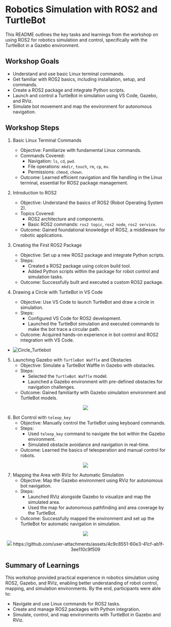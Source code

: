 # Robotics Simulation with ROS2 and TurtleBot
This README outlines the key tasks and learnings from the workshop on using ROS2 for robotics simulation and control, specifically with the TurtleBot in a Gazebo environment.

## Workshop Goals
* Understand and use basic Linux terminal commands.
* Get familiar with ROS2 basics, including installation, setup, and commands.
* Create a ROS2 package and integrate Python scripts.
* Launch and control a TurtleBot in simulation using VS Code, Gazebo, and RViz.
* Simulate bot movement and map the environment for autonomous navigation.

## Workshop Steps
 1. Basic Linux Terminal Commands
    * Objective: Familiarize with fundamental Linux commands.
    * Commands Covered:
        - Navigation: ```ls```, ```cd```, ```pwd```.
        - File operations: ```mkdir```, ```touch```, ```rm```, ```cp```, ```mv```.
        - Permissions: ```chmod```, ```chown```.
    * Outcome: Learned efficient navigation and file handling in the Linux terminal, essential for ROS2 package management.
  
2. Introduction to ROS2
    * Objective: Understand the basics of ROS2 (Robot Operating System 2).
    * Topics Covered:
      - ROS2 architecture and components.
      - Basic ROS2 commands: ```ros2 topic```, ```ros2 node```, ```ros2 service```.
    * Outcome: Gained foundational knowledge of ROS2, a middleware for robotic applications.

3. Creating the First ROS2 Package
    * Objective: Set up a new ROS2 package and integrate Python scripts.
    * Steps:
      - Created a ROS2 package using colcon build tool.
      - Added Python scripts within the package for robot control and simulation tasks.
    * Outcome: Successfully built and executed a custom ROS2 package.
 
 4. Drawing a Circle with TurtleBot in VS Code
    * Objective: Use VS Code to launch TurtleBot and draw a circle in simulation.
    * Steps:
      - Configured VS Code for ROS2 development.
      - Launched the TurtleBot simulation and executed commands to make the bot trace a circular path.
    * Outcome: Acquired hands-on experience in bot control and ROS2 integration with VS Code.

   * ![Circle_Turtlebot](https://github.com/user-attachments/assets/4151e303-af62-43f5-a7dd-052f33690dfe)

5. Launching Gazebo with ```TurtleBot Waffle``` and Obstacles
    * Objective: Simulate a TurtleBot Waffle in Gazebo with obstacles.
    * Steps:
      - Selected the ```TurtleBot Waffle``` model.
      - Launched a Gazebo environment with pre-defined obstacles for navigation challenges.
    * Outcome: Gained familiarity with Gazebo simulation environment and TurtleBot models.
<p align="center"> <img src="./Images/Obstacle_course.png">

6. Bot Control with ```teleop_key```
    * Objective: Manually control the TurtleBot using keyboard commands.
    * Steps:
      - Used ```teleop_key``` command to navigate the bot within the Gazebo environment.
      - Simulated obstacle avoidance and navigation in real-time.
    * Outcome: Learned the basics of teleoperation and manual control for robots.
<p align="center"> <img src="./Images/Teleop_Key.png">
 
7. Mapping the Area with RViz for Automatic Simulation
    * Objective: Map the Gazebo environment using RViz for autonomous bot navigation.
    * Steps:
       - Launched RViz alongside Gazebo to visualize and map the simulated area.
       - Used the map for autonomous pathfinding and area coverage by the TurtleBot.
    * Outcome: Successfully mapped the environment and set up the TurtleBot for automatic navigation in simulation.
<p align="center"> <img src="./Images/Simulation_mapping_1.png">
<p align="center"> <img src="./Images/Simulation_mapping_2.jpg">
https://github.com/user-attachments/assets/4c9c8551-60e3-41cf-ab1f-3ee110c9f509



## Summary of Learnings
This workshop provided practical experience in robotics simulation using ROS2, Gazebo, and RViz, enabling better understanding of robot control, mapping, and simulation environments. By the end, participants were able to:

* Navigate and use Linux commands for ROS2 tasks.
* Create and manage ROS2 packages with Python integration.
* Simulate, control, and map environments with TurtleBot in Gazebo and RViz.
